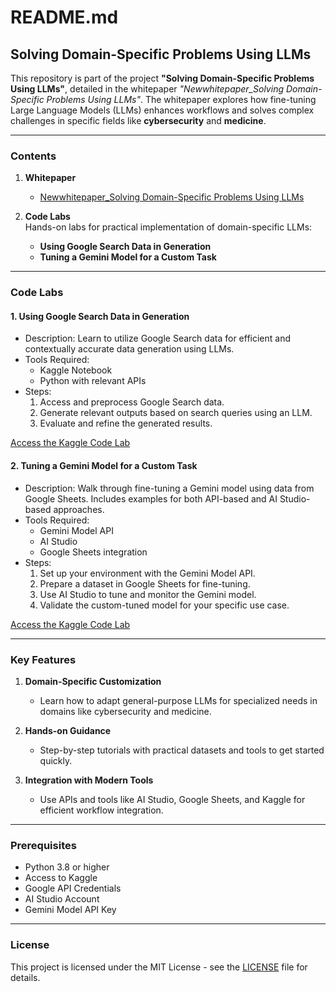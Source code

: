 # README.md

## Solving Domain-Specific Problems Using LLMs

This repository is part of the project **"Solving Domain-Specific Problems Using LLMs"**, detailed in the whitepaper *"Newwhitepaper_Solving Domain-Specific Problems Using LLMs"*. The whitepaper explores how fine-tuning Large Language Models (LLMs) enhances workflows and solves complex challenges in specific fields like **cybersecurity** and **medicine**.

---

### Contents
1. **Whitepaper**  
   - [Newwhitepaper_Solving Domain-Specific Problems Using LLMs](whitepaper/Newwhitepaper_Solving_Domain_Specific_Problems_Using_LLMs.pdf)

2. **Code Labs**  
   Hands-on labs for practical implementation of domain-specific LLMs:  
   - **Using Google Search Data in Generation**  
   - **Tuning a Gemini Model for a Custom Task**

---

### Code Labs

#### 1. **Using Google Search Data in Generation**
   - Description: Learn to utilize Google Search data for efficient and contextually accurate data generation using LLMs.
   - Tools Required:  
     - Kaggle Notebook  
     - Python with relevant APIs  
   - Steps:
     1. Access and preprocess Google Search data.
     2. Generate relevant outputs based on search queries using an LLM.
     3. Evaluate and refine the generated results.

   [Access the Kaggle Code Lab](https://www.kaggle.com/)

#### 2. **Tuning a Gemini Model for a Custom Task**
   - Description: Walk through fine-tuning a Gemini model using data from Google Sheets. Includes examples for both API-based and AI Studio-based approaches.
   - Tools Required:  
     - Gemini Model API  
     - AI Studio  
     - Google Sheets integration
   - Steps:
     1. Set up your environment with the Gemini Model API.
     2. Prepare a dataset in Google Sheets for fine-tuning.
     3. Use AI Studio to tune and monitor the Gemini model.
     4. Validate the custom-tuned model for your specific use case.

   [Access the Kaggle Code Lab](https://www.kaggle.com/)

---

### Key Features

1. **Domain-Specific Customization**  
   - Learn how to adapt general-purpose LLMs for specialized needs in domains like cybersecurity and medicine.

2. **Hands-on Guidance**  
   - Step-by-step tutorials with practical datasets and tools to get started quickly.

3. **Integration with Modern Tools**  
   - Use APIs and tools like AI Studio, Google Sheets, and Kaggle for efficient workflow integration.

---

### Prerequisites

- Python 3.8 or higher
- Access to Kaggle
- Google API Credentials
- AI Studio Account
- Gemini Model API Key

---



### License

This project is licensed under the MIT License - see the [LICENSE](LICENSE) file for details.

